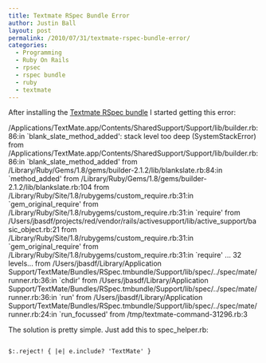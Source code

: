 ```yaml
---
title: Textmate RSpec Bundle Error
author: Justin Ball
layout: post
permalink: /2010/07/31/textmate-rspec-bundle-error/
categories:
  - Programming
  - Ruby On Rails
  - rpsec
  - rspec bundle
  - ruby
  - textmate
---
```


After installing the <a href="http://github.com/rspec/rspec-tmbundle">Textmate RSpec bundle</a> I started getting this error:
<p>
/Applications/TextMate.app/Contents/SharedSupport/Support/lib/builder.rb:86:in `blank_slate_method_added': stack level too deep (SystemStackError) from /Applications/TextMate.app/Contents/SharedSupport/Support/lib/builder.rb:86:in `blank_slate_method_added' from /Library/Ruby/Gems/1.8/gems/builder-2.1.2/lib/blankslate.rb:84:in `method_added' from /Library/Ruby/Gems/1.8/gems/builder-2.1.2/lib/blankslate.rb:104 from /Library/Ruby/Site/1.8/rubygems/custom_require.rb:31:in `gem_original_require' from /Library/Ruby/Site/1.8/rubygems/custom_require.rb:31:in `require' from /Users/jbasdf/projects/red/vendor/rails/activesupport/lib/active_support/basic_object.rb:21 from /Library/Ruby/Site/1.8/rubygems/custom_require.rb:31:in `gem_original_require' from /Library/Ruby/Site/1.8/rubygems/custom_require.rb:31:in `require' ... 32 levels... from /Users/jbasdf/Library/Application Support/TextMate/Bundles/RSpec.tmbundle/Support/lib/spec/../spec/mate/runner.rb:36:in `chdir' from /Users/jbasdf/Library/Application Support/TextMate/Bundles/RSpec.tmbundle/Support/lib/spec/../spec/mate/runner.rb:36:in `run' from /Users/jbasdf/Library/Application Support/TextMate/Bundles/RSpec.tmbundle/Support/lib/spec/../spec/mate/runner.rb:24:in `run_focussed' from /tmp/textmate-command-31296.rb:3
</p>

The solution is pretty simple. Just add this to spec_helper.rb:

<pre><code class="ruby">
$:.reject! { |e| e.include? 'TextMate' }
</pre></code>